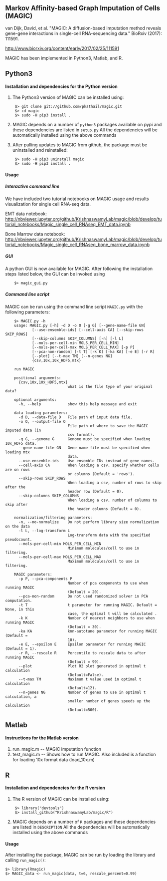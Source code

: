 Markov Affinity-based Graph Imputation of Cells (MAGIC)
-------------------------------------------------------
van Dijk, David, et al. "MAGIC: A diffusion-based imputation method reveals gene-gene interactions in single-cell RNA-sequencing data." BioRxiv (2017): 111591.

http://www.biorxiv.org/content/early/2017/02/25/111591

MAGIC has been implemented in Python3, Matlab, and R.

## Python3

#### Installation and dependencies for the Python version
1. The Python3 version of MAGIC can be installed using:

        $> git clone git://github.com/pkathail/magic.git
        $> cd magic
        $> sudo -H pip3 install .

2. MAGIC depends on a number of `python3` packages available on pypi and these dependencies are listed in `setup.py`
All the dependencies will be automatically installed using the above commands

3. After pulling updates to MAGIC from github, the package must be uninstalled and reinstalled:
		
		$> sudo -H pip3 uninstall magic
		$> sudo -H pip3 install .
		
#### Usage

##### Interactive command line
We have included two tutorial notebooks on MAGIC usage and results visualization for single cell RNA-seq data.

EMT data notebook: http://nbviewer.jupyter.org/github/KrishnaswamyLab/magic/blob/develop/tutorial_notebooks/Magic_single_cell_RNAseq_EMT_data.ipynb

Bone Marrow data notebook: http://nbviewer.jupyter.org/github/KrishnaswamyLab/magic/blob/develop/tutorial_notebooks/Magic_single_cell_RNAseq_bone_marrow_data.ipynb

##### GUI
A python GUI is now available for MAGIC. After following the installation steps listed below, the GUI can be invoked using

        $> magic_gui.py

##### Command line script
MAGIC can be run using the command line script `MAGIC.py` with the following parameters:

		$> MAGIC.py -h
		usage: MAGIC.py [-h] -d D -o O [-g G] [--gene-name-file GN]
                [--use-ensemble-ids] [--cell-axis CA] [--skip-rows SKIP_ROWS]
                [--skip-columns SKIP_COLUMNS] [-n] [-l L]
                [--mols-per-cell-min MOLS_PER_CELL_MIN]
                [--mols-per-cell-max MOLS_PER_CELL_MAX] [-p P]
                [--pca-non-random] [-t T] [-k K] [-ka KA] [-e E] [-r R]
                [--plot] [--t-max TM] [--n-genes NG]
                {csv,10x,10x_HDF5,mtx}

		run MAGIC

		positional arguments:
		  {csv,10x,10x_HDF5,mtx}
		                        what is the file type of your original data?

		optional arguments:
		  -h, --help            show this help message and exit

		data loading parameters:
		  -d D, --data-file D   File path of input data file.
		  -o O, --output-file O
		                        File path of where to save the MAGIC imputed data (in
		                        csv format).
		  -g G, --genome G      Genome must be specified when loading 10x_HDF5 data.
		  --gene-name-file GN   Gene name file must be specified when loading mtx
		                        data.
		  --use-ensemble-ids    Use ensemble IDs instead of gene names.
		  --cell-axis CA        When loading a csv, specify whether cells are on rows
		                        or columns (Default = 'rows').
		  --skip-rows SKIP_ROWS
		                        When loading a csv, number of rows to skip after the
		                        header row (Default = 0).
		  --skip-columns SKIP_COLUMNS
		                        When loading a csv, number of columns to skip after
		                        the header columns (Default = 0).

		normalization/filtering parameters:
		  -n, --no-normalize    Do not perform library size normalization on the data
		  -l L, --log-transform L
		                        Log-transform data with the specified pseudocount.
		  --mols-per-cell-min MOLS_PER_CELL_MIN
		                        Minimum molecules/cell to use in filtering.
		  --mols-per-cell-max MOLS_PER_CELL_MAX
		                        Maximum molecules/cell to use in filtering.

		MAGIC parameters:
		  -p P, --pca-components P
		                        Number of pca components to use when running MAGIC
		                        (Default = 20).
		  --pca-non-random      Do not used randomized solver in PCA computation.
		  -t T                  t parameter for running MAGIC. Default = None, in this
		                        case, the optimal t will be calculated .
		  -k K                  Number of nearest neighbors to use when running MAGIC
		                        (Default = 30).
		  -ka KA                knn-autotune parameter for running MAGIC (Default =
		                        10).
		  -e E, --epsilon E     Epsilon parameter for running MAGIC (Default = 1).
		  -r R, --rescale R     Percentile to rescale data to after running MAGIC
		                        (Default = 99).
		  --plot                Plot R2 plot generated in optimal t calculation
		                        (Default=False).
		  --t-max TM            Maximum t value used in optimal t calculation
		                        (Default=12).
		  --n-genes NG          Number of genes to use in optimal t calculation, a
		                        smaller number of genes speeds up the calculation
		                        (Default=500).
                        
## Matlab

#### Instructions for the Matlab version
1. run_magic.m -- MAGIC imputation function
2. test_magic.m -- Shows how to run MAGIC. Also included is a function for loading 10x format data (load_10x.m)

## R

#### Installation and dependencies for the R version
1. The R version of MAGIC can be installed using:

        $> library("devtools")
        $> install_github("KrishnaswamyLab/magic/R")

2. MAGIC depends on a number of `R` packages and these dependencies are listed in `DESCRIPTION`
All the dependencies will be automatically installed using the above commands

#### Usage

After installing the package, MAGIC can be run by loading the library and calling `run_magic()`:
	
	$> library(Rmagic)
	$> MAGIC_data <- run_magic(data, t=6, rescale_percent=0.99)
